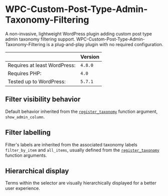 # WPC-Custom-Post-Type-Admin-Taxonomy-Filtering
A non-invasive, lightweight WordPress plugin adding custom post type admin taxonomy filtering support. WPC-Custom-Post-Type-Admin-Taxonomy-Filtering is a plug-and-play plugin with no required configuration.

||Version|
|- |- |
|Requires at least WordPress:|`4.8.0`|
|Requires PHP:|`4.0`|
|Tested up to WordPress:|`5.7.1`|

## Filter visibility behavior
Default behavior inherited from the [`register_taxonomy`](https://developer.wordpress.org/reference/functions/register_taxonomy/#parameters) function argument, `show_admin_column`.

## Filter labelling
Filter's labels are inherited from the associated taxonomy labels `filter_by_item` and `all_items`, usually defined from the [`register_taxonomy`](https://developer.wordpress.org/reference/functions/register_taxonomy/#parameters) function arguments.

## Hierarchical display
Terms within the selector are visually hierarchically displayed for a better user experience.

